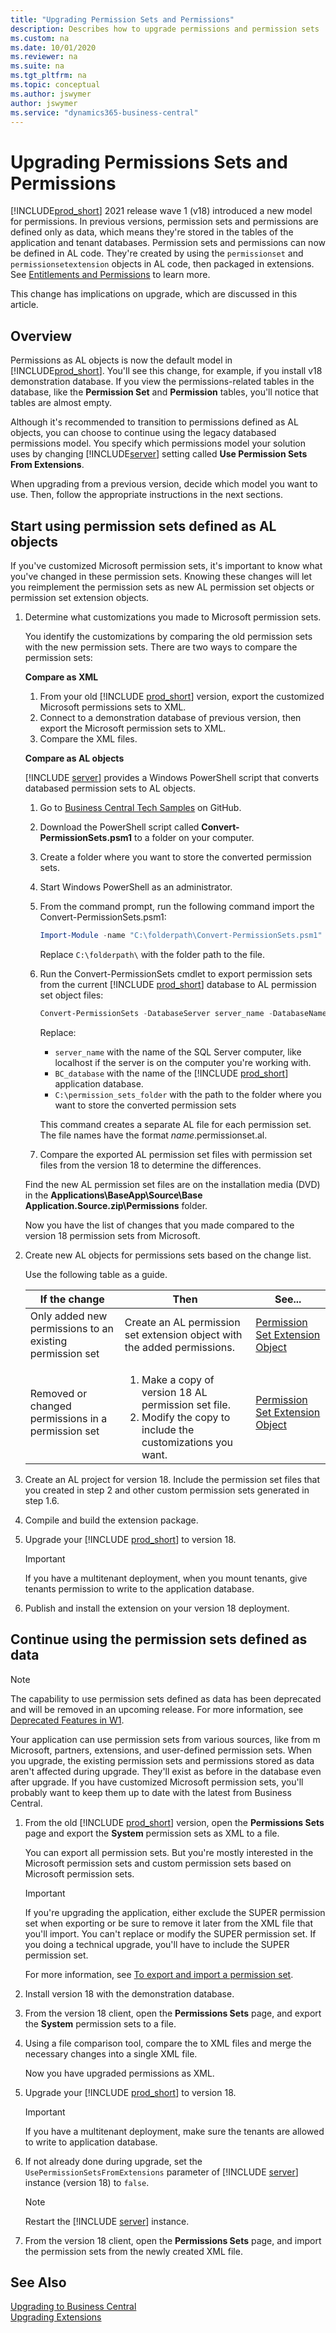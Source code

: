 ```yaml
---
title: "Upgrading Permission Sets and Permissions"
description: Describes how to upgrade permissions and permission sets 
ms.custom: na
ms.date: 10/01/2020
ms.reviewer: na
ms.suite: na
ms.tgt_pltfrm: na
ms.topic: conceptual
ms.author: jswymer
author: jswymer
ms.service: "dynamics365-business-central"
---
```

# Upgrading Permissions Sets and Permissions

[!INCLUDE[prod_short](../developer/includes/prod_short.md)] 2021 release wave 1 (v18) introduced a new model for permissions. In previous versions, permission sets and permissions are defined only as data, which means they're stored in the tables of the application and tenant databases. Permission sets and permissions can now be defined in AL code. They're created by using the `permissionset` and `permissionsetextension` objects in AL code, then packaged in extensions. See [Entitlements and Permissions](https://review.docs.microsoft.com/en-us/dynamics365/business-central/dev-itpro/developer/devenv-entitlements-and-permissionsets-overview?branch=permissionset) to learn more.

This change has implications on upgrade, which are discussed in this article.

## Overview

Permissions as AL objects is now the default model in [!INCLUDE[prod_short](../developer/includes/prod_short.md)]. You'll see this change, for example, if you install v18 demonstration database. If you view the permissions-related tables in the database, like the **Permission Set** and **Permission** tables, you'll notice that tables are almost empty.

Although it's recommended to transition to permissions defined as AL objects, you can choose to continue using the legacy databased permissions model. You specify which permissions model your solution uses by changing [!INCLUDE[server](../developer/includes/server.md)] setting called **Use Permission Sets From Extensions**.

When upgrading from a previous version, decide which model you want to use. Then, follow the appropriate instructions in the next sections.

## Start using permission sets defined as AL objects

If you've customized Microsoft permission sets, it's important to know what you've changed in these permission sets. Knowing these changes will let you reimplement the permission sets as new AL permission set objects or permission set extension objects.

1. Determine what customizations you made to Microsoft permission sets.

    You identify the customizations by comparing the old permission sets with the new permission sets. There are two ways to compare the permission sets:  

    **Compare as XML**
    1. From your old [!INCLUDE [prod_short](../developer/includes/prod_short.md)] version, export the customized Microsoft permissions sets to XML.
    2. Connect to a demonstration database of previous version, then export the Microsoft permission sets to XML.
    3. Compare the XML files.

    **Compare as AL objects**

    [!INCLUDE [server](../developer/includes/server.md)] provides a Windows PowerShell script that converts databased permission sets to AL objects. 

    1. Go to [Business Central Tech Samples](https://github.com/microsoft/BCTech/tree/master/samples/PermissionSetConversion) on GitHub.
    2. Download the PowerShell script called **Convert-PermissionSets.psm1** to a folder on your computer.
    3. Create a folder where you want to store the converted permission sets.
    4. Start Windows PowerShell as an administrator.
    5. From the command prompt, run the following command import the Convert-PermissionSets.psm1:

       ```powershell
       Import-Module -name "C:\folderpath\Convert-PermissionSets.psm1"
       ```

       Replace `C:\folderpath\` with the folder path to the file.

    6. Run the Convert-PermissionSets cmdlet to export permission sets from the current [!INCLUDE [prod_short](../developer/includes/prod_short.md)] database to AL permission set object files:

       ```powershell
       Convert-PermissionSets -DatabaseServer server_name -DatabaseName BC_database -Destination "C:\permission_sets_folder"
       ```

       Replace:

       - `server_name` with the name of the SQL Server computer, like localhost if the server is on the computer you're working with.
       - `BC_database` with the name of the [!INCLUDE [prod_short](../developer/includes/prod_short.md)] application database.
       - `C:\permission_sets_folder` with the path to the folder where you want to store the converted permission sets

       This command creates a separate AL file for each permission set. The file names have the format *name*.permissionset.al.

    7. Compare the exported AL permission set files with permission set files from the version 18 to determine the differences.

      Find the new AL permission set files are on the installation media (DVD) in the **Applications\BaseApp\Source\Base Application.Source.zip\Permissions** folder.

    Now you have the list of changes that you made compared to the version 18 permission sets from Microsoft.

2. Create new AL objects for permissions sets based on the change list.

    Use the following table as a guide.

   |If the change|Then|See...|
   |----|----|---|
   |Only added new permissions to an existing permission set|Create an AL permission set extension object with the added permissions.|[Permission Set Extension Object](https://review.docs.microsoft.com/en-us/dynamics365/business-central/dev-itpro/developer/devenv-permissionset-ext-object?branch=permissionset)|
   |Removed or changed permissions in a permission set|<ol><li>Make a copy of version 18 AL permission set file.</li><li>Modify the copy to include the customizations you want.</li></ol> |[Permission Set Extension Object](https://review.docs.microsoft.com/en-us/dynamics365/business-central/dev-itpro/developer/devenv-permissionset-ext-object?branch=permissionset)

3. Create an AL project for version 18. Include the permission set files that you created in step 2 and other custom permission sets generated in step 1.6.

4. Compile and build the extension package.

5. Upgrade your [!INCLUDE [prod_short](../developer/includes/prod_short.md)] to version 18.

    > [!IMPORTANT]
    > If you have a multitenant deployment, when you mount tenants, give tenants permission to write to the application database.

6. Publish and install the extension on your version 18 deployment.

## Continue using the permission sets defined as data

> [!NOTE]
> The capability to use permission sets defined as data has been deprecated and will be removed in an upcoming release. For more information, see [Deprecated Features in W1](https://review.docs.microsoft.com/en-us/dynamics365/business-central/dev-itpro/upgrade/deprecated-features-w1?branch=permissionset#permissions).

Your application can use permission sets from various sources, like from m Microsoft, partners, extensions, and user-defined permission sets. When you upgrade, the existing permission sets and permissions stored as data aren't affected during upgrade. They'll exist as before in the database even after upgrade. If you have customized Microsoft permission sets, you'll probably want to keep them up to date with the latest from Business Central.

1. From the old [!INCLUDE [prod_short](../developer/includes/prod_short.md)] version, open the **Permissions Sets** page and export the **System** permission sets as XML to a file.

    You can export all permission sets. But you're mostly interested in the Microsoft permission sets and custom permission sets based on Microsoft permission sets.  

    > [!IMPORTANT]
    > If you're upgrading the application, either exclude the SUPER permission set when exporting or be sure to remove it later from the XML file that you'll import. You can't replace or modify the SUPER permission set. If you doing a technical upgrade, you'll have to include the SUPER permission set.

    For more information, see [To export and import a permission set](https://docs.microsoft.com/dynamics365/business-central/ui-define-granular-permissions#to-export-and-import-a-permission-set).

2. Install version 18 with the demonstration database.
3. From the version 18 client, open the **Permissions Sets** page, and export the **System** permission sets to a file.
4. Using a file comparison tool, compare the to XML files and merge the necessary changes into a single XML file.

    Now you have upgraded permissions as XML.
5. Upgrade your [!INCLUDE [prod_short](../developer/includes/prod_short.md)] to version 18.

    > [!IMPORTANT]
    > If you have a multitenant deployment, make sure the tenants are allowed to write to application database.

6. If not already done during upgrade, set the `UsePermissionSetsFromExtensions` parameter of [!INCLUDE [server](../developer/includes/server.md)] instance (version 18) to `false`.

    > [!NOTE]
    >  Restart the [!INCLUDE [server](../developer/includes/server.md)] instance.
7. From the version 18 client, open the **Permissions Sets** page, and import the permission sets from the newly created XML file.

## See Also  

[Upgrading to Business Central](upgrading-to-business-central.md)  
[Upgrading Extensions](../developer/devenv-upgrading-extensions.md)  
